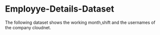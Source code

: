 # Employye-Details-Dataset
The following dataset shows the working month,shift and the usernames of the company cloudnet.
